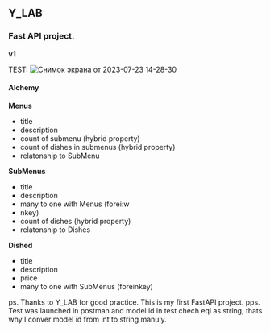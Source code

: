 ## Y_LAB
### Fast API project.
**v1**

TEST:
![Снимок экрана от 2023-07-23 14-28-30](https://github.com/inbasu/Y_LAB/assets/13472561/0701ac1c-3669-48d2-b352-7339586a5f69)

#### Alchemy
**Menus**
- title
- description
- count of submenu (hybrid property)
- count of dishes in submenus (hybrid property)
- relatonship to SubMenu

**SubMenus**
- title
- description
- many to one with Menus (forei:w
- nkey)
- count of dishes (hybrid property)
- relatonship to Dishes

**Dished**
- title
- description
- price
- many to one with SubMenus (foreinkey)


ps. Thanks to Y_LAB for good practice. This is my first FastAPI project.
pps. Test was launched in postman and model id in test chech eql as string, thats why I conver model id from int to string manuly.
